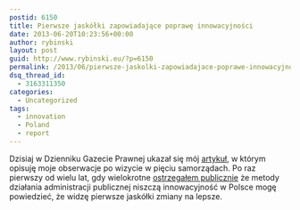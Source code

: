 ```yaml
---
postid: 6150
title: Pierwsze jaskółki zapowiadające poprawę innowacyjności
date: 2013-06-20T10:23:56+00:00
author: rybinski
layout: post
guid: http://www.rybinski.eu/?p=6150
permalink: /2013/06/pierwsze-jaskolki-zapowiadajace-poprawe-innowacyjnosci/
dsq_thread_id:
  - 3163311350
categories:
  - Uncategorized
tags:
  - innovation
  - Poland
  - report
---
```

Dzisiaj w Dzienniku Gazecie Prawnej ukazał się mój [artykuł](http://forsal.pl/artykuly/712807,rybinski_innowacyjnosc_w_polsce_idzie_w_dobrym_kierunku.html), w którym opisuję moje obserwacje po wizycie w pięciu samorządach. Po raz pierwszy od wielu lat, gdy wielokrotne [ostrzegałem publicznie](http://resources.rybinski.eu/resources/viewResource:e6ef63fa-9085-11e0-8c15-001b24eff4d8) że metody działania administracji publicznej niszczą innowacyjność w Polsce mogę powiedzieć, że widzę pierwsze jaskółki zmiany na lepsze.
